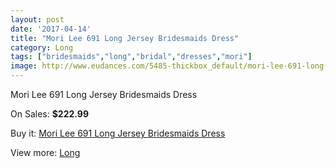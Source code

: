 ```yaml
---
layout: post
date: '2017-04-14'
title: "Mori Lee 691 Long Jersey Bridesmaids Dress"
category: Long
tags: ["bridesmaids","long","bridal","dresses","mori"]
image: http://www.eudances.com/5485-thickbox_default/mori-lee-691-long-jersey-bridesmaids-dress.jpg
---
```

Mori Lee 691 Long Jersey Bridesmaids Dress

On Sales: **$222.99**
<a href="https://www.eudances.com/en/long/1883-mori-lee-691-long-jersey-bridesmaids-dress.html"><amp-img layout="responsive" width="600" height="600" src="//www.eudances.com/5485-thickbox_default/mori-lee-691-long-jersey-bridesmaids-dress.jpg" alt="Mori Lee 691 Long Jersey Bridesmaids Dress 0" /></a>
<a href="https://www.eudances.com/en/long/1883-mori-lee-691-long-jersey-bridesmaids-dress.html"><amp-img layout="responsive" width="600" height="600" src="//www.eudances.com/5487-thickbox_default/mori-lee-691-long-jersey-bridesmaids-dress.jpg" alt="Mori Lee 691 Long Jersey Bridesmaids Dress 1" /></a>
<a href="https://www.eudances.com/en/long/1883-mori-lee-691-long-jersey-bridesmaids-dress.html"><amp-img layout="responsive" width="600" height="600" src="//www.eudances.com/5486-thickbox_default/mori-lee-691-long-jersey-bridesmaids-dress.jpg" alt="Mori Lee 691 Long Jersey Bridesmaids Dress 2" /></a>

Buy it: [Mori Lee 691 Long Jersey Bridesmaids Dress](https://www.eudances.com/en/long/1883-mori-lee-691-long-jersey-bridesmaids-dress.html "Mori Lee 691 Long Jersey Bridesmaids Dress")

View more: [Long](https://www.eudances.com/en/21-long "Long")